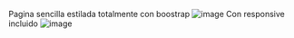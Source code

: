 Pagina sencilla estilada totalmente con boostrap 
![image](https://github.com/SkynoDore/skynodore.github.io/assets/40807192/6e6f0633-fcfc-4295-abdf-88ac8d8a2e26)
Con responsive incluido ![image](https://github.com/SkynoDore/skynodore.github.io/assets/40807192/42ad8e63-9ed0-49b2-b94f-d6654d1fdd7c)
